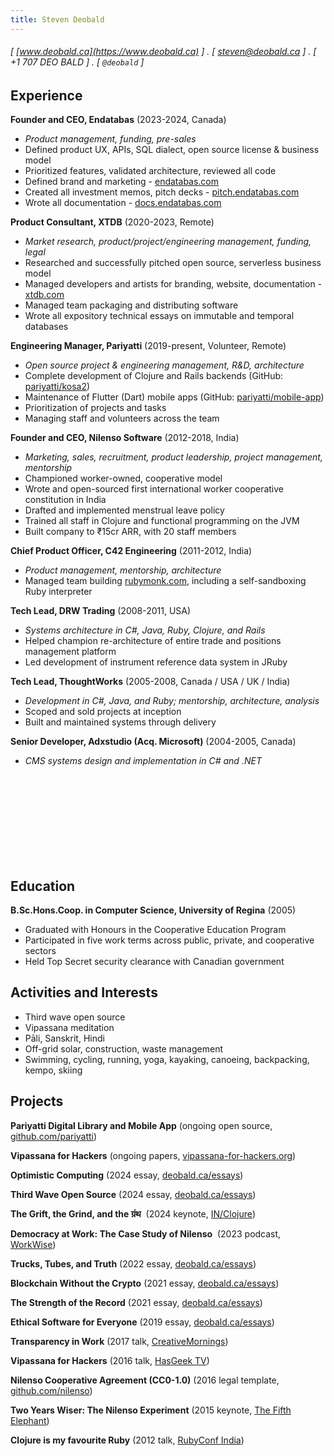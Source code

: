 ```yaml
---
title: Steven Deobald
---
```


###### [ [www.deobald.ca](https://www.deobald.ca) ] . [ steven@deobald.ca ] . [ +1 707 DEO BALD ] . [ `@deobald` ]

Experience
----------

**Founder and CEO, Endatabas** (2023-2024, Canada)

- _Product management, funding, pre-sales_
- Defined product UX, APIs, SQL dialect, open source license & business model
- Prioritized features, validated architecture, reviewed all code
- Defined brand and marketing - [endatabas.com](https://www.endatabas.com)
- Created all investment memos, pitch decks - [pitch.endatabas.com](https://pitch.endatabas.com/)
- Wrote all documentation - [docs.endatabas.com](https://docs.endatabas.com/)

**Product Consultant, XTDB** (2020-2023, Remote)

- _Market research, product/project/engineering management, funding, legal_
- Researched and successfully pitched open source, serverless business model
- Managed developers and artists for branding, website, documentation - [xtdb.com](https://xtdb.com)
- Managed team packaging and distributing software
- Wrote all expository technical essays on immutable and temporal databases

**Engineering Manager, Pariyatti** (2019-present, Volunteer, Remote)

- _Open source project & engineering management, R&D, architecture_
- Complete development of Clojure and Rails backends (GitHub: [pariyatti/kosa2](https://github.com/pariyatti/kosa2))
- Maintenance of Flutter (Dart) mobile apps (GitHub: [pariyatti/mobile-app](https://github.com/pariyatti/mobile-app))
- Prioritization of projects and tasks
- Managing staff and volunteers across the team

**Founder and CEO, Nilenso Software** (2012-2018, India)

- _Marketing, sales, recruitment, product leadership, project management, mentorship_
- Championed worker-owned, cooperative model
- Wrote and open-sourced first international worker cooperative constitution in India
- Drafted and implemented menstrual leave policy
- Trained all staff in Clojure and functional programming on the JVM
- Built company to ₹15cr ARR, with 20 staff members

**Chief Product Officer, C42 Engineering** (2011-2012, India)

- _Product management, mentorship, architecture_
- Managed team building [rubymonk.com](https://rubymonk.com), including a self-sandboxing Ruby interpreter

**Tech Lead, DRW Trading** (2008-2011, USA)

- _Systems architecture in C#, Java, Ruby, Clojure, and Rails_
- Helped champion re-architecture of entire trade and positions management platform
- Led development of instrument reference data system in JRuby

**Tech Lead, ThoughtWorks** (2005-2008, Canada / USA / UK / India)

- _Development in C#, Java, and Ruby; mentorship, architecture, analysis_
- Scoped and sold projects at inception
- Built and maintained systems through delivery

**Senior Developer, Adxstudio (Acq. Microsoft)** (2004-2005, Canada)

- _CMS systems design and implementation in C# and .NET_

<br/><br/><br/><br/><br/><br/><br/><br/>

Education
---------

**B.Sc.Hons.Coop. in Computer Science, University of Regina** (2005)

- Graduated with Honours in the Cooperative Education Program
- Participated in five work terms across public, private, and cooperative sectors
- Held Top Secret security clearance with Canadian government

Activities and Interests
------------------------

- Third wave open source
- Vipassana meditation
- Pāli, Sanskrit, Hindi
- Off-grid solar, construction, waste management
- Swimming, cycling, running, yoga, kayaking, canoeing, backpacking, kempo, skiing

Projects
--------

**Pariyatti Digital Library and Mobile App**
(ongoing open source, [github.com/pariyatti](https://github.com/pariyatti/))

**Vipassana for Hackers**
(ongoing papers, [vipassana-for-hackers.org](https://www.vipassana-for-hackers.org/))

**Optimistic Computing**
(2024 essay, [deobald.ca/essays](https://www.deobald.ca/essays/2024-12-09-optimistic-computing/))

**Third Wave Open Source**
(2024 essay, [deobald.ca/essays](https://www.deobald.ca/essays/2024-08-13-third-wave-commercial-open-source/))

**The Grift, the Grind, and the ग्रंथ**&nbsp;
(2024 keynote, [IN/Clojure](https://www.youtube.com/watch?v=VrlWxYbnnqM))

**Democracy at Work: The Case Study of Nilenso**&nbsp;
(2023 podcast, [WorkWise](https://www.workwisepod.com/episodes/democracyatwork))

**Trucks, Tubes, and Truth**
(2022 essay, [deobald.ca/essays](https://www.deobald.ca/essays/2022-06-21-trucks-tubes-truth/))

**Blockchain Without the Crypto**
(2021 essay, [deobald.ca/essays](https://www.deobald.ca/essays/2021-11-11-blockchain-without-crypto/))

**The Strength of the Record**
(2021 essay, [deobald.ca/essays](https://www.deobald.ca/essays/2021-03-28-strength-of-the-record/))

**Ethical Software for Everyone**
(2019 essay, [deobald.ca/essays](https://www.deobald.ca/essays/2019-11-28-ethical-software-for-everyone/))

**Transparency in Work**
(2017 talk, [CreativeMornings](https://www.youtube.com/watch?v=0sUMbqdHhME))

**Vipassana for Hackers**
(2016 talk, [HasGeek TV](https://www.youtube.com/watch?v=1BWYqHbF00c))

**Nilenso Cooperative Agreement (CC0-1.0)**
(2016 legal template, [github.com/nilenso](https://github.com/nilenso/cooperative-agreement))

**Two Years Wiser: The Nilenso Experiment**
(2015 keynote, [The Fifth Elephant](https://www.youtube.com/watch?v=b7K3E1Q_MBk))

**Clojure is my favourite Ruby**
(2012 talk, [RubyConf India](https://www.youtube.com/watch?v=PCdEbUBk6a0))
